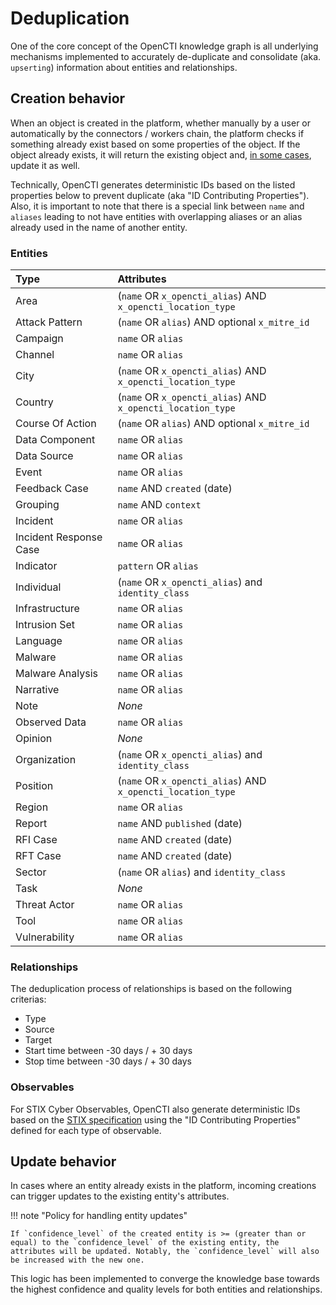 # Deduplication

One of the core concept of the OpenCTI knowledge graph is all underlying mechanisms implemented to accurately de-duplicate and consolidate (aka. `upserting`) information about entities and relationships.

## Creation behavior

When an object is created in the platform, whether manually by a user or automatically by the connectors / workers chain, the platform checks if something already exist based on some properties of the object. If the object already exists, it will return the existing object and, [in some cases](), update it as well.

Technically, OpenCTI generates deterministic IDs based on the listed properties below to prevent duplicate (aka "ID Contributing Properties"). Also, it is important to note that there is a special link between `name` and `aliases` leading to not have entities with overlapping aliases or an alias already used in the name of another entity.

### Entities

| Type                    | Attributes                                                  |
| :---------------------- |:------------------------------------------------------------|
| Area                    | (`name` OR `x_opencti_alias`) AND `x_opencti_location_type` |
| Attack Pattern          | (`name` OR `alias`) AND optional `x_mitre_id`               |
| Campaign                | `name` OR `alias`                                           |
| Channel                 | `name` OR `alias`                                           |
| City                    | (`name` OR `x_opencti_alias`) AND `x_opencti_location_type` |
| Country                 | (`name` OR `x_opencti_alias`) AND `x_opencti_location_type` |
| Course Of Action        | (`name` OR `alias`) AND optional `x_mitre_id`               |
| Data Component          | `name` OR `alias`                                           |
| Data Source             | `name` OR `alias`                                           |
| Event                   | `name` OR `alias`                                           |
| Feedback Case           | `name` AND `created` (date)                                 |
| Grouping                | `name` AND `context`                                        |
| Incident                | `name` OR `alias`                                           |
| Incident Response Case  | `name` OR `alias`                                           |
| Indicator               | `pattern` OR `alias`                                        |
| Individual              | (`name` OR `x_opencti_alias`) and `identity_class`          |
| Infrastructure          | `name` OR `alias`                                           |
| Intrusion Set           | `name` OR `alias`                                           |
| Language                | `name` OR `alias`                                           |
| Malware                 | `name` OR `alias`                                           |
| Malware Analysis        | `name` OR `alias`                                           |
| Narrative               | `name` OR `alias`                                           |
| Note                    | *None*                                                      |
| Observed Data           | `name` OR `alias`                                           |
| Opinion                 | *None*                                                      |
| Organization            | (`name` OR `x_opencti_alias`) and `identity_class`          |
| Position                | (`name` OR `x_opencti_alias`) AND `x_opencti_location_type` |
| Region                  | `name` OR `alias`                                           |
| Report                  | `name` AND `published` (date)                               |
| RFI Case                | `name` AND `created` (date)                                 |
| RFT Case                | `name` AND `created` (date)                                 |
| Sector                  | (`name` OR `alias`) and `identity_class`                    |
| Task                    | *None*                                                      |
| Threat Actor            | `name` OR `alias`                                           |
| Tool                    | `name` OR `alias`                                           |
| Vulnerability           | `name` OR `alias`                                           |

### Relationships

The deduplication process of relationships is based on the following criterias:

* Type
* Source
* Target
* Start time between -30 days / + 30 days
* Stop time between -30 days / + 30 days

### Observables

For STIX Cyber Observables, OpenCTI also generate deterministic IDs based on the [STIX specification](https://docs.oasis-open.org/cti/stix/v2.1/csprd01/stix-v2.1-csprd01.html#_Toc16070607) using the "ID Contributing Properties" defined for each type of observable.

## Update behavior

In cases where an entity already exists in the platform, incoming creations can trigger updates to the existing entity's attributes.

!!! note "Policy for handling entity updates"
    
    If `confidence_level` of the created entity is >= (greater than or equal) to the `confidence_level` of the existing entity, the attributes will be updated. Notably, the `confidence_level` will also be increased with the new one.

This logic has been implemented to converge the knowledge base towards the highest confidence and quality levels for both entities and relationships.

